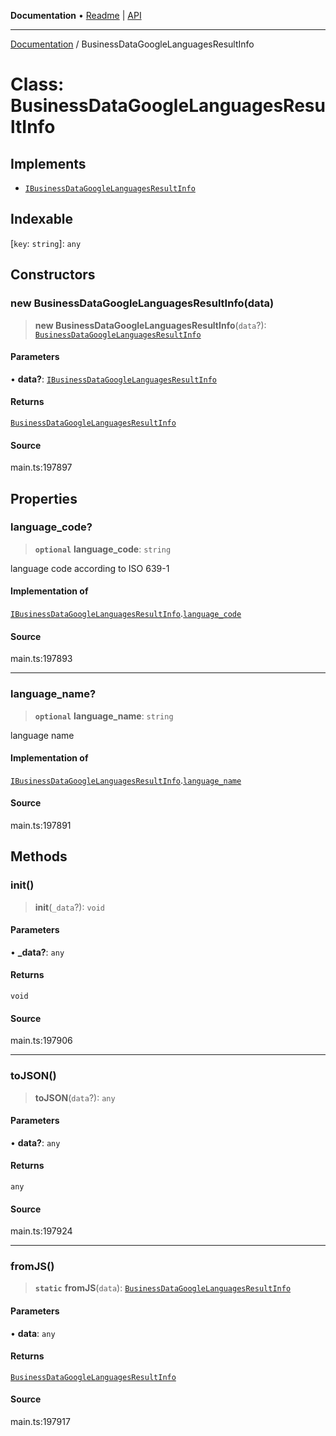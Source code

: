**Documentation** • [Readme](../README.md) \| [API](../globals.md)

***

[Documentation](../README.md) / BusinessDataGoogleLanguagesResultInfo

# Class: BusinessDataGoogleLanguagesResultInfo

## Implements

- [`IBusinessDataGoogleLanguagesResultInfo`](../interfaces/IBusinessDataGoogleLanguagesResultInfo.md)

## Indexable

 \[`key`: `string`\]: `any`

## Constructors

### new BusinessDataGoogleLanguagesResultInfo(data)

> **new BusinessDataGoogleLanguagesResultInfo**(`data`?): [`BusinessDataGoogleLanguagesResultInfo`](BusinessDataGoogleLanguagesResultInfo.md)

#### Parameters

• **data?**: [`IBusinessDataGoogleLanguagesResultInfo`](../interfaces/IBusinessDataGoogleLanguagesResultInfo.md)

#### Returns

[`BusinessDataGoogleLanguagesResultInfo`](BusinessDataGoogleLanguagesResultInfo.md)

#### Source

main.ts:197897

## Properties

### language\_code?

> **`optional`** **language\_code**: `string`

language code according to ISO 639-1

#### Implementation of

[`IBusinessDataGoogleLanguagesResultInfo`](../interfaces/IBusinessDataGoogleLanguagesResultInfo.md).[`language_code`](../interfaces/IBusinessDataGoogleLanguagesResultInfo.md#language_code)

#### Source

main.ts:197893

***

### language\_name?

> **`optional`** **language\_name**: `string`

language name

#### Implementation of

[`IBusinessDataGoogleLanguagesResultInfo`](../interfaces/IBusinessDataGoogleLanguagesResultInfo.md).[`language_name`](../interfaces/IBusinessDataGoogleLanguagesResultInfo.md#language_name)

#### Source

main.ts:197891

## Methods

### init()

> **init**(`_data`?): `void`

#### Parameters

• **\_data?**: `any`

#### Returns

`void`

#### Source

main.ts:197906

***

### toJSON()

> **toJSON**(`data`?): `any`

#### Parameters

• **data?**: `any`

#### Returns

`any`

#### Source

main.ts:197924

***

### fromJS()

> **`static`** **fromJS**(`data`): [`BusinessDataGoogleLanguagesResultInfo`](BusinessDataGoogleLanguagesResultInfo.md)

#### Parameters

• **data**: `any`

#### Returns

[`BusinessDataGoogleLanguagesResultInfo`](BusinessDataGoogleLanguagesResultInfo.md)

#### Source

main.ts:197917
